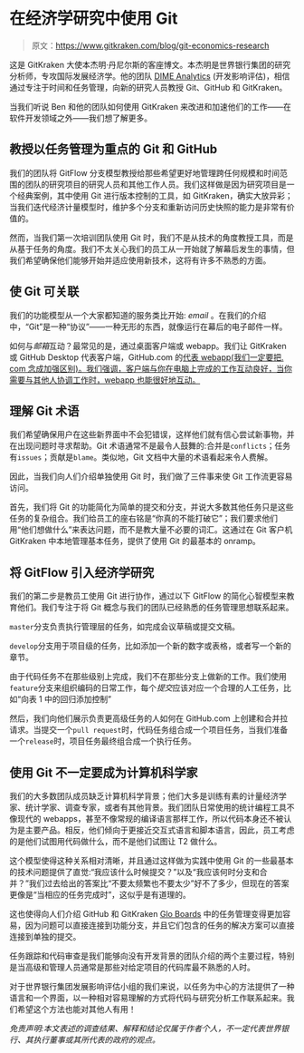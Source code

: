 # 在经济学研究中使用 Git

> 原文：<https://www.gitkraken.com/blog/git-economics-research>

这是 GitKraken 大使本杰明·丹尼尔斯的客座博文。本杰明是世界银行集团的研究分析师，专攻国际发展经济学。他的团队 [DIME Analytics](http://www.worldbank.org/en/research/dime/data-and-analytics) (开发影响评估)，相信通过专注于时间和任务管理，向新的研究人员教授 Git、GitHub 和 GitKraken。

当我们听说 Ben 和他的团队如何使用 GitKraken 来改进和加速他们的工作——在软件开发领域之外——我们想了解更多。

## **教授以任务管理为重点的 Git 和 GitHub**

我们的团队将 GitFlow 分支模型教授给那些希望更好地管理跨任何规模和时间范围的团队的研究项目的研究人员和其他工作人员。我们这样做是因为研究项目是一个经典案例，其中使用 Git 进行版本控制的工具，如 GitKraken，确实大放异彩；当我们迭代经济计量模型时，维护多个分支和重新访问历史快照的能力是非常有价值的。

然而，当我们第一次培训团队使用 Git 时，我们不是从技术的角度教授工具，而是从基于任务的角度。我们不太关心我们的员工从一开始就了解幕后发生的事情，但我们希望确保他们能够开始并适应使用新技术，这将有许多不熟悉的方面。

## **使 Git 可关联**

我们的功能模型从一个大家都知道的服务类比开始: *email* 。在我们的介绍中，“Git”是一种“协议”——一种无形的东西，就像运行在幕后的电子邮件一样。

如何与*邮箱*互动？最常见的是，通过桌面客户端或 webapp。我们让 GitKraken 或 GitHub Desktop 代表客户端，GitHub.com 的[代表 webapp(我们一定要把. com 念成加强区别)。我们强调，客户端与你在电脑上完成的工作互动良好，当你需要与其他人协调工作时，webapp 也能很好地互动。](https://github.com/)

## **理解 Git 术语**

我们希望确保用户在这些新界面中不会犯错误，这样他们就有信心尝试新事物，并在出现问题时寻求帮助。Git 术语通常不是最令人鼓舞的:合并是`conflicts`；任务有`issues`；贡献是`blame`。类似地，Git 文档中大量的术语看起来令人费解。

因此，当我们向人们介绍单独使用 Git 时，我们做了三件事来使 Git 工作流更容易访问。

首先，我们将 Git 的功能简化为简单的提交和分支，并说大多数其他任务只是这些任务的复杂组合。我们给员工的座右铭是“你真的不能打破它”；我们要求他们用“他们想做什么”来表达问题，而不是教大量不必要的词汇。这通过在 Git 客户机 GitKraken 中本地管理基本任务，提供了使用 Git 的最基本的 onramp。

## **将 GitFlow 引入经济学研究**

我们的第二步是教员工使用 Git 进行协作，通过以下 GitFlow 的简化心智模型来教育他们。我们专注于将 Git 概念与我们的团队已经熟悉的任务管理思想联系起来。

`master`分支负责执行管理层的任务，如完成会议草稿或提交文稿。

`develop`分支用于项目级的任务，比如添加一个新的数字或表格，或者写一个新的章节。

由于代码任务不在那些级别上完成，我们不在那些分支上做新的工作。我们使用`feature`分支来组织编码的日常工作，每个*提交*应该对应一个合理的人工任务，比如“向表 1 中的回归添加控制”

然后，我们向他们展示负责更高级任务的人如何在 GitHub.com 上创建和合并拉请求。当提交一个`pull request`时，代码任务组合成一个项目任务，当我们准备一个`release`时，项目任务最终组合成一个执行任务。

## 使用 Git 不一定要成为计算机科学家

我们的大多数团队成员缺乏计算机科学背景；他们大多是训练有素的计量经济学家、统计学家、调查专家，或者有其他背景。我们团队日常使用的统计编程工具不像现代的 webapps，甚至不像常规的编译语言那样工作，所以代码本身还不被认为是主要产品。相反，他们倾向于更接近交互式语言和脚本语言，因此，员工考虑的是他们试图用代码做什么，而不是他们试图让 T2 做什么。

这个模型使得这种关系相对清晰，并且通过这样做为实践中使用 Git 的一些最基本的技术问题提供了直觉:“我应该什么时候提交？”以及“我应该何时分支和合并？”我们过去给出的答案比“不要太频繁也不要太少”好不了多少，但现在的答案更像是“当相应的任务完成时”，这似乎是有道理的。

这也使得向人们介绍 GitHub 和 GitKraken [Glo Boards](https://www.gitkraken.com/glo) 中的任务管理变得更加容易，因为问题可以直接连接到功能分支，并且它们包含的任务的解决方案可以直接连接到单独的提交。

任务跟踪和代码审查是我们能够向没有开发背景的团队介绍的两个主要过程，特别是当高级和管理人员通常是那些对给定项目的代码库最不熟悉的人时。

对于世界银行集团发展影响评估小组的我们来说，以任务为中心的方法提供了一种语言和一个界面，以一种相对容易理解的方式将代码与研究分析工作联系起来。我们希望这个方法也能对其他人有用！

*免责声明:本文表述的调查结果、解释和结论仅属于作者个人，不一定代表世界银行、其执行董事或其所代表的政府的观点。*